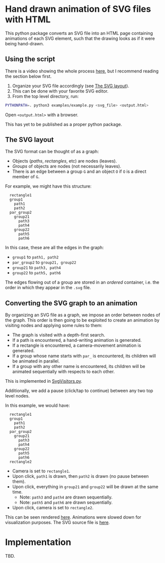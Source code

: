# Hand drawn animation of SVG files with HTML

This python package converts an SVG file into an HTML page containing
animations of each SVG element, such that the drawing looks as if it were
being hand-drawn.

## Using the script

There is a video showing the whole process
[here](they://www.youtube.com/watch?v=MjYMQuLoW8M), but I recommend reading the
section below first.

1. Organize your SVG file accordingly (see [The SVG layout](#the-svg-layout)).
  1. This can be done with your favorite SVG editor.
2. From the top level directory, run:

```sh
PYTHONPATH=. python3 examples/example.py <svg_file> <output.html>
```

Open `<output.html>` with a browser.

This has yet to be published as a proper python package.

## The SVG layout

The SVG format can be thought of as a graph:

* Objects (*paths*, *rectangles*, etc) are nodes (leaves).
* *Groups* of objects are nodes (not necessarily leaves).
* There is an edge between a group `G` and an object `O` if `O` is a direct
member of `G`.

For example, we might have this structure:

```
  rectangle1
  group1
    path1
    path2
  par_group2
    group21
      path3
      path4
    group22
      path5
      path6
```

In this case, these are all the edges in the graph:

* `group1` to `path1, path2`
* `par_group2` to `group21, group22`
* `group21` to `path3, path4`
* `group22` to `path5, path6`

The edges flowing out of a group are stored in an *ordered* container, i.e. the
order in which they appear in the `.svg` file.

## Converting the SVG graph to an animation

By organizing an SVG file as a graph, we impose an order between nodes of the
graph. This order is then going to be exploited to create an animation by
visiting nodes and applying some rules to them:

* The graph is visited with a depth-first search.
* If a path is encountered, a hand-writing animation is generated.
* If a rectangle is encountered, a camera-movement animation is generated.
* If a group whose name starts with `par_` is encountered, its children
will be animated in parallel.
* If a group with any other name is encountered, its children will be
animated sequentially with respects to each other.

This is implemented in [SvgVisitors.py](https://github.com/felipepiovezan/svg_html_animation/blob/main/svganimator/SvgVisitors.py).

Additionally, we add a pause (click/tap to continue) between any two top level nodes.

In this example, we would have:

```
  rectangle1
  group1
    path1
    path2
  par_group2
    group21
      path3
      path4
    group22
      path5
      path6
  rectangle2
```

* Camera is set to `rectangle1`.
* Upon click, `path1` is drawn, then `path2` is drawn (no pause between them).
* Upon click, everything in `group21` and `group22` will be drawn at the same time.
  * Note: `path3` and `path4` are drawn sequentially.
  * Note: `path5` and `path6` are drawn sequentially.
* Upon click, camera is set to `rectangle2`.

This can be seen rendered [here](https://felipepiovezan.github.io/animator_example).
Animations were slowed down for visualization purposes.
The SVG source file is [here](https://github.com/felipepiovezan/svg_html_animation/blob/main/examples/example.svg).


# Implementation

TBD.
